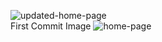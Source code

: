 ![updated-home-page](https://github.com/user-attachments/assets/89d13847-a621-4807-b2d5-4318ee3a6bef)
<br/>
First Commit Image
![home-page](https://github.com/user-attachments/assets/f29aaf0a-9295-4ec1-80be-004e07652e63)
